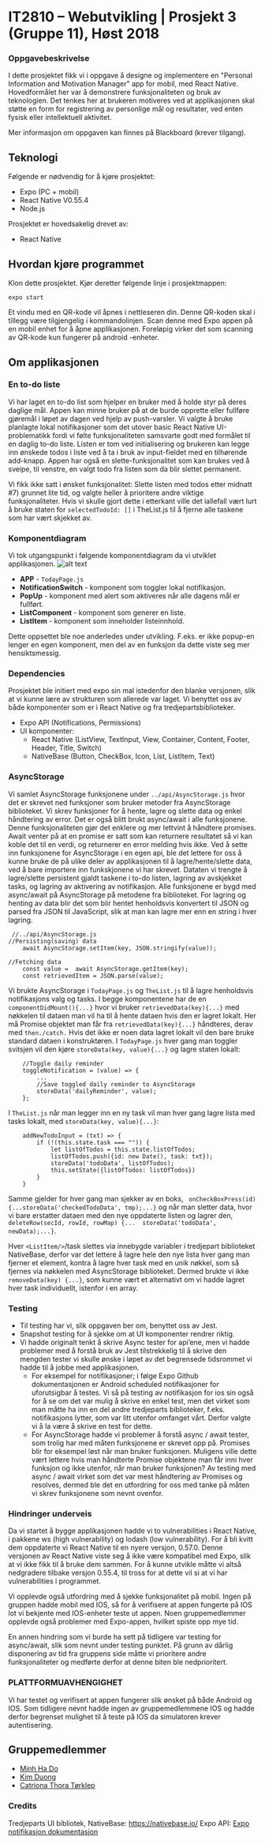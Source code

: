 # IT2810 – Webutvikling | Prosjekt 3 (Gruppe 11), Høst 2018
### Oppgavebeskrivelse
I dette prosjektet fikk vi i oppgave å designe og implementere en "Personal Information and Motivation Manager" app for mobil, med React Native. Hovedformålet her var å demonstrere funksjonaliteten og bruk av teknologien. Det tenkes her at brukeren motiveres ved at applikasjonen skal støtte en form for registrering av personlige mål og resultater, ved enten fysisk eller intellektuell aktivitet. 

Mer informasjon om oppgaven kan finnes på Blackboard (krever tilgang).

## Teknologi
Følgende er nødvendig for å kjøre prosjektet:
- Expo (PC + mobil)
- React Native V0.55.4
- Node.js

Prosjektet er hovedsakelig drevet av:
- React Native

## Hvordan kjøre programmet
Klon dette prosjektet. Kjør deretter følgende linje i prosjektmappen:
```
expo start
```
Et vindu med en QR-kode vil åpnes i nettleseren din. Denne QR-koden skal i tillegg være tilgjengelig i kommandolinjen. Scan denne med Expo appen på en mobil enhet for å åpne applikasjonen. Foreløpig virker det som scanning av QR-kode kun fungerer på android -enheter.

## Om applikasjonen
### En to-do liste
Vi har laget en to-do list som hjelper en bruker med å holde styr på deres daglige mål. Appen kan minne bruker på at de burde opprette eller fullføre gjøremål i løpet av dagen ved hjelp av push-varsler. Vi valgte å bruke planlagte lokal notifikasjoner som det utover basic React Native UI-problematikk fordi vi følte funksjonaliteten samsvarte godt med formålet til en daglig to-do liste. Listen er tom ved initialisering og brukeren kan legge inn ønskede todos i liste ved å ta i bruk av input-fieldet med en tilhørende add-knapp. Appen har også en slette-funksjonalitet som kan brukes ved å sveipe, til venstre, en valgt todo fra listen som da blir slettet permanent.

Vi fikk ikke satt i ønsket funksjonalitet: Slette listen med todos etter midnatt #7) grunnet lite tid, og valgte heller å prioritere andre viktige funksjonaliteter. Hvis vi skulle gjort dette i etterkant ville det iallefall vært lurt å bruke staten for ```selectedTodoId: []``` i TheList.js til å fjerne alle taskene som har vært skjekket av.

### Komponentdiagram
Vi tok utgangspunkt i følgende komponentdiagram da vi utviklet applikasjonen.
![alt text](https://i.gyazo.com/4c95caf836516dbb24fb7031ed14ccfd.png)

- **APP** - ``` TodayPage.js ```
- **NotificationSwitch** -  komponent som toggler lokal notifikasjon.
- **PopUp** - komponent med alert som aktiveres når alle dagens mål er fullført.
- **ListComponent** - komponent som generer en liste.
- **ListItem** - komponent som inneholder listeinnhold.

Dette oppsettet ble noe anderledes under utvikling. F.eks. er ikke popup-en lenger en egen komponent, men del av en funksjon da dette viste seg mer hensiktsmessig.

### Dependencies
Prosjektet ble initiert med expo sin mal istedenfor den blanke versjonen, slik at vi kunne lære av strukturen som allerede var laget. Vi benyttet oss av både komponenter som er i React Native og fra tredjepartsbiblioteker.

- Expo API (Notifications, Permissions)
- UI komponenter:
    - React Native (ListView, TextInput, View, Container, Content, Footer, Header, Title, Switch)
    - NativeBase (Button, CheckBox, Icon, List, ListItem, Text)

### AsyncStorage
Vi samlet AsyncStorage funksjonene under ```../api/AsyncStorage.js``` hvor det er skrevet ned funksjoner som bruker metoder fra AsyncStorage biblioteket. Vi skrev funksjoner for å hente, lagre og slette data og enkel håndtering av error. Det er også blitt brukt async/await i alle funksjonene. Denne funksjonaliteten gjør det enklere og mer lettvint å håndtere promises. Await venter på at en promise er satt som kan returnere resultatet så vi kan koble det til en verdi, og returnerer en error melding hvis ikke.
Ved å sette inn funksjonene for AsyncStorage i en egen api, ble det lettere for oss å kunne bruke de på ulike deler av applikasjonen til å lagre/hente/slette data, ved å bare importere inn funkskjonene vi har skrevet. Dataten vi trengte å lagre/slette persistent gjaldt taskene i to-do listen, lagring av avskjekket tasks, og lagring av aktivering av notifikasjon. Alle funksjonene er bygd med async/await på AsyncStorage på metodene fra biblioteket. For lagring og henting av data blir det som blir hentet henholdsvis konvertert til JSON og parsed fra JSON til JavaScript, slik at man kan lagre mer enn en string i hver lagring.
```
 //../api/AsyncStorage.js
//Persisting(saving) data
    await AsyncStorage.setItem(key, JSON.stringify(value));

//Fetching data
    const value =  await AsyncStorage.getItem(key);
    const retrievedItem = JSON.parse(value);
```
Vi brukte AsyncStorage i ```TodayPage.js``` og ```TheList.js``` til å lagre henholdsvis notifikasjons valg og tasks. I begge komponentene har de en ```componentDidMount(){...}``` hvor vi bruker ```retrievedData(key){...}``` med nøkkelen til dataen man vil ha til å hente dataen hvis den er lagret lokalt. Her må Promise objektet man får fra ```retrievedData(key){...}``` håndteres, derav med ```then./catch.``` Hvis det ikke er noen data lagret lokalt vil den bare bruke standard dataen i konstruktøren.
I ```TodayPage.js``` hver gang man toggler svitsjen vil den kjøre ```storeData(key, value){...}``` og lagre staten lokalt:
```
    //Toggle daily reminder
    toggleNotification = (value) => {
        ...
        //Save toggled daily reminder to AsyncStorage
        storeData('dailyReminder', value);
    };
```
I ```TheList.js``` når man legger inn en ny task vil man hver gang lagre lista med tasks lokalt, med  ```storeData(key, value){...}```:
```
    addNewTodoInput = (txt) => {
        if (!(this.state.task === "")) {
            let listOfTodos = this.state.listOfTodos;
            listOfTodos.push({id: new Date(), task: txt});
            storeData('todoData', listOfTodos);
            this.setState({listOfTodos: listOfTodos})
        }
    }
```
Samme gjelder for hver gang man sjekker av en boks, ``` onCheckBoxPress(id) {...storeData('checkedTodoData', tmp);...}``` og når man sletter data, hvor vi bare erstatter dataen med den nye oppdaterte listen og lagrer den,
```deleteRow(secId, rowId, rowMap) {...  storeData('todoData', newData);...}```.

Hver ```<ListItem/>```/task slettes via innebygde variabler i tredjepart biblioteket NativeBase, derfor var det lettere å lagre hele den nye lista hver gang man fjerner et element, kontra å lagre hver task med en unik nøkkel, som så fjernes via nøkkelen med AsyncStorage biblioteket. Dermed brukte vi ikke ```removeData(key) {...}```, som kunne vært et alternativt om vi hadde lagret hver task individuellt, istenfor i en array.

### Testing
- Til testing har vi, slik oppgaven ber om, benyttet oss av Jest.
- Snapshot testing for å sjekke om at UI komponenter rendrer riktig.
- Vi hadde originalt tenkt å skrive Async tester for api’ene, men vi hadde problemer med å forstå bruk av Jest tilstrekkelig til å skrive den mengden tester vi skulle ønske i løpet av det begrensede tidsrommet vi hadde til å jobbe med applikasjonen.
    - For eksempel for notifikasjoner; i følge Expo Github dokumentasjonen er Android scheduled notifikasjoner for uforutsigbar å testes. Vi så på testing av notifikasjon for ios sin også for å se om det var mulig å skrive en enkel test, men det virket som man måtte ha inn en del andre tredjeparts biblioteker, f.eks. notifikasjons lytter, som var litt utenfor omfanget vårt. Derfor valgte vi å la være å skrive en test for dette.
    - For AsyncStorage hadde vi problemer å forstå async / await tester, som trolig har med måten funksjonene er skrevet opp på. Promises blir for eksempel løst når man bruker funksjonen. Muligens ville dette vært lettere hvis man håndterte Promise objektene man får inni hver funksjon og ikke utenfor, når man bruker funksjonen? Av testing med async / await virket som det var mest håndtering av Promises og resolves, dermed ble det en utfordring for oss med tanke på måten vi skrev funksjonene som nevnt ovenfor.


### Hindringer underveis
Da vi startet å bygge applikasjonen hadde vi to vulnerabilities i React Native, i pakkene ws (high vulnerability) og lodash (low vulnerability). For å bli kvitt dem oppdaterte vi React Native til en nyere versjon, 0.57.0. Denne versjonen av React Native viste seg å ikke være kompatibel med Expo, slik at vi ikke fikk til å bruke dem sammen. For å kunne utvikle måtte vi altså nedgradere tilbake versjon 0.55.4, til tross for at dette vil si at vi har vulnerabilities i programmet.

Vi opplevde også utfordring med å sjekke funksjonalitet på mobil. Ingen på gruppen hadde mobil med IOS, så for å verifisere at appen fungerte på IOS lot vi bekjente med IOS-enheter teste ut appen. Noen gruppemedlemmer opplevde også problemer med Expo-appen, hvilket spiste opp mye tid.

En annen hindring som vi burde ha sett på tidligere var testing for async/await, slik som nevnt under testing punktet. På grunn av dårlig disponering av tid fra gruppens side måtte vi prioritere andre funksjonaliteter og medførte derfor at denne biten ble nedprioritert.

### PLATTFORMUAVHENGIGHET
Vi har testet og verifisert at appen fungerer slik ønsket på både Android og IOS. Som tidligere nevnt hadde ingen av gruppemedlemmene IOS og hadde derfor begrenset mulighet til å teste på IOS da simulatoren krever autentisering.


## Gruppemedlemmer
* [Minh Ha Do](https://github.com/mhado)
* [Kim Duong](https://github.com/kimduo)
* [Catriona Thora Tørklep](https://github.com/CatrionaTorklep)

### Credits
Tredjeparts UI bibliotek, NativeBase: https://nativebase.io/
Expo API: [Expo notifikasjon dokumentasjon](https://github.com/expo/expo/blob/master/apps/native-component-list/screens/NotificationScreen.js)
